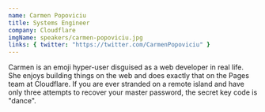 ```yaml
---
name: Carmen Popoviciu
title: Systems Engineer
company: Cloudflare
imgName: speakers/carmen-popoviciu.jpg
links: { twitter: "https://twitter.com/CarmenPopoviciu" }
---
```


Carmen is an emoji hyper-user disguised as a web developer in real life. She enjoys building things on the web and does exactly that on the Pages team at Cloudflare. If you are ever stranded on a remote island and have only three attempts to recover your master password, the secret key code is "dance".
